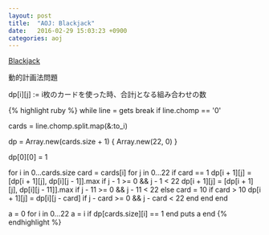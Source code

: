 ```yaml
---
layout: post
title:  "AOJ: Blackjack"
date:   2016-02-29 15:03:23 +0900
categories: aoj
---
```

[Blackjack](http://judge.u-aizu.ac.jp/onlinejudge/description.jsp?id=0169)

動的計画法問題

dp[i][j] := i枚のカードを使った時、合計jとなる組み合わせの数

{% highlight ruby %}
while line = gets
  break if line.chomp == '0'

  cards = line.chomp.split.map(&:to_i)

  dp = Array.new(cards.size + 1) { Array.new(22, 0) }

  dp[0][0] = 1

  for i in 0...cards.size
    card = cards[i]
    for j in 0...22
      if card == 1
        dp[i + 1][j] = [dp[i + 1][j], dp[i][j - 1]].max if j - 1 >= 0 && j - 1 < 22
        dp[i + 1][j] = [dp[i + 1][j], dp[i][j - 11]].max if j - 11 >= 0 && j - 11 < 22
      else
        card = 10 if card > 10
        dp[i + 1][j] = dp[i][j - card] if j - card >= 0 && j - card < 22
      end
    end
  end

  a = 0
  for i in 0...22
    a = i if dp[cards.size][i] == 1
  end
  puts a
end
{% endhighlight %}
